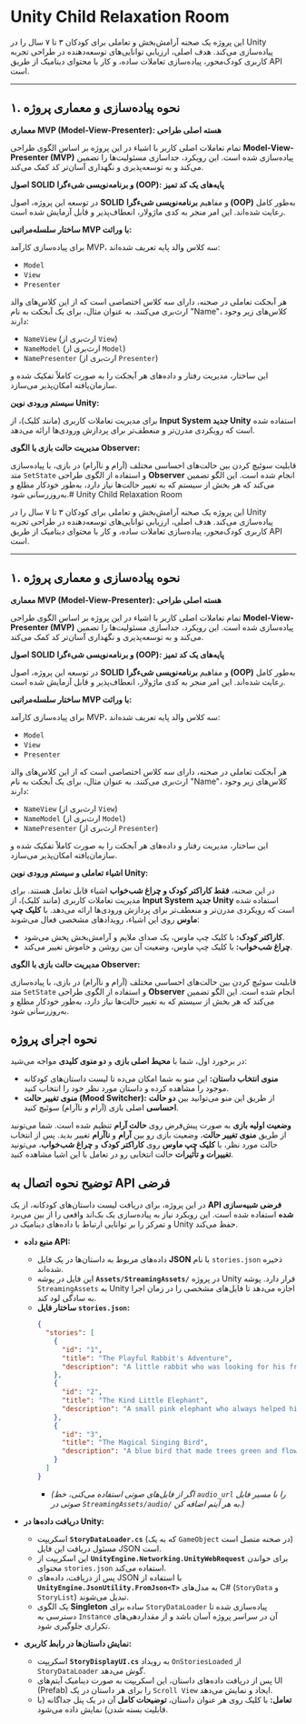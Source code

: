 # Unity Child Relaxation Room

این پروژه یک صحنه آرامش‌بخش و تعاملی برای کودکان ۳ تا ۷ سال را در Unity پیاده‌سازی می‌کند. هدف اصلی، ارزیابی توانایی‌های توسعه‌دهنده در طراحی تجربه کاربری کودک‌محور، پیاده‌سازی تعاملات ساده، و کار با محتوای دینامیک از طریق API است.

---

## ۱. نحوه پیاده‌سازی و معماری پروژه

**معماری MVP (Model-View-Presenter): هسته اصلی طراحی**

تمام تعاملات اصلی کاربر با اشیاء در این پروژه بر اساس الگوی طراحی **Model-View-Presenter (MVP)** پیاده‌سازی شده است. این رویکرد، جداسازی مسئولیت‌ها را تضمین می‌کند و به توسعه‌پذیری و نگهداری آسان‌تر کد کمک می‌کند.

**اصول SOLID و برنامه‌نویسی شیءگرا (OOP): پایه‌های یک کد تمیز**

در توسعه این پروژه، اصول **SOLID** و مفاهیم **برنامه‌نویسی شیءگرا (OOP)** به‌طور کامل رعایت شده‌اند. این امر منجر به کدی ماژولار، انعطاف‌پذیر و قابل آزمایش شده است.

**ساختار سلسله‌مراتبی MVP با وراثت:**

برای پیاده‌سازی کارآمد MVP، سه کلاس والد پایه تعریف شده‌اند:
* `Model`
* `View`
* `Presenter`

هر آبجکت تعاملی در صحنه، دارای سه کلاس اختصاصی است که از این کلاس‌های والد ارث‌بری می‌کنند. به عنوان مثال، برای یک آبجکت به نام "Name"، کلاس‌های زیر وجود دارند:
* `NameView` (ارث‌بری از `View`)
* `NameModel` (ارث‌بری از `Model`)
* `NamePresenter` (ارث‌بری از `Presenter`)

این ساختار، مدیریت رفتار و داده‌های هر آبجکت را به صورت کاملاً تفکیک شده و سازمان‌یافته امکان‌پذیر می‌سازد.

**سیستم ورودی نوین Unity:**

برای مدیریت تعاملات کاربری (مانند کلیک)، از **Input System جدید Unity** استفاده شده است که رویکردی مدرن‌تر و منعطف‌تر برای پردازش ورودی‌ها ارائه می‌دهد.

**مدیریت حالت بازی با الگوی Observer:**

قابلیت سوئیچ کردن بین حالت‌های احساسی مختلف (آرام و ناآرام) در بازی، با پیاده‌سازی متد `SetState` و استفاده از الگوی طراحی **Observer** انجام شده است. این الگو تضمین می‌کند که هر بخش از سیستم که به تغییر حالت‌ها نیاز دارد، به‌طور خودکار مطلع و به‌روزرسانی شود.# Unity Child Relaxation Room

این پروژه یک صحنه آرامش‌بخش و تعاملی برای کودکان ۳ تا ۷ سال را در Unity پیاده‌سازی می‌کند. هدف اصلی، ارزیابی توانایی‌های توسعه‌دهنده در طراحی تجربه کاربری کودک‌محور، پیاده‌سازی تعاملات ساده، و کار با محتوای دینامیک از طریق API است.

---

## ۱. نحوه پیاده‌سازی و معماری پروژه

**معماری MVP (Model-View-Presenter): هسته اصلی طراحی**

تمام تعاملات اصلی کاربر با اشیاء در این پروژه بر اساس الگوی طراحی **Model-View-Presenter (MVP)** پیاده‌سازی شده است. این رویکرد، جداسازی مسئولیت‌ها را تضمین می‌کند و به توسعه‌پذیری و نگهداری آسان‌تر کد کمک می‌کند.

**اصول SOLID و برنامه‌نویسی شیءگرا (OOP): پایه‌های یک کد تمیز**

در توسعه این پروژه، اصول **SOLID** و مفاهیم **برنامه‌نویسی شیءگرا (OOP)** به‌طور کامل رعایت شده‌اند. این امر منجر به کدی ماژولار، انعطاف‌پذیر و قابل آزمایش شده است.

**ساختار سلسله‌مراتبی MVP با وراثت:**

برای پیاده‌سازی کارآمد MVP، سه کلاس والد پایه تعریف شده‌اند:
* `Model`
* `View`
* `Presenter`

هر آبجکت تعاملی در صحنه، دارای سه کلاس اختصاصی است که از این کلاس‌های والد ارث‌بری می‌کنند. به عنوان مثال، برای یک آبجکت به نام "Name"، کلاس‌های زیر وجود دارند:
* `NameView` (ارث‌بری از `View`)
* `NameModel` (ارث‌بری از `Model`)
* `NamePresenter` (ارث‌بری از `Presenter`)

این ساختار، مدیریت رفتار و داده‌های هر آبجکت را به صورت کاملاً تفکیک شده و سازمان‌یافته امکان‌پذیر می‌سازد.

**اشیاء تعاملی و سیستم ورودی نوین Unity:**

در این صحنه، **فقط کاراکتر کودک و چراغ شب‌خواب** اشیاء قابل تعامل هستند. برای مدیریت تعاملات کاربری (مانند کلیک)، از **Input System جدید Unity** استفاده شده است که رویکردی مدرن‌تر و منعطف‌تر برای پردازش ورودی‌ها ارائه می‌دهد. با **کلیک چپ ماوس** روی این اشیاء، رویدادهای مشخصی فعال می‌شوند:
* **کاراکتر کودک:** با کلیک چپ ماوس، یک صدای ملایم و آرامش‌بخش پخش می‌شود.
* **چراغ شب‌خواب:** با کلیک چپ ماوس، وضعیت آن بین روشن و خاموش تغییر می‌کند.

**مدیریت حالت بازی با الگوی Observer:**

قابلیت سوئیچ کردن بین حالت‌های احساسی مختلف (آرام و ناآرام) در بازی، با پیاده‌سازی متد `SetState` و استفاده از الگوی طراحی **Observer** انجام شده است. این الگو تضمین می‌کند که هر بخش از سیستم که به تغییر حالت‌ها نیاز دارد، به‌طور خودکار مطلع و به‌روزرسانی شود.

## نحوه اجرای پروژه

در برخورد اول، شما با **محیط اصلی بازی** و **دو منوی کلیدی** مواجه می‌شید:

* **منوی انتخاب داستان:** این منو به شما امکان می‌ده تا لیست داستان‌های کودکانه موجود را مشاهده کرده و داستان مورد نظر خود را انتخاب کنید.
* **منوی تغییر حالت (Mood Switcher):** از طریق این منو می‌توانید بین **دو حالت احساسی** اصلی بازی (آرام و ناآرام) سوئیچ کنید.

**وضعیت اولیه بازی** به صورت پیش‌فرض روی **حالت آرام** تنظیم شده است. شما می‌تونید از طریق **منوی تغییر حالت**، وضعیت بازی رو بین **آرام** و **ناآرام** تغییر بدید. پس از انتخاب حالت مورد نظر، با **کلیک چپ ماوس** روی **کاراکتر کودک** و **چراغ شب‌خواب**، می‌تونید **تغییرات و تأثیرات** حالت انتخابی رو در تعامل با این اشیا مشاهده کنید.


## توضیح نحوه اتصال به API فرضی

در این پروژه، برای دریافت لیست داستان‌های کودکانه، از یک **API فرضی شبیه‌سازی شده** استفاده شده است. این رویکرد نیاز به پیاده‌سازی یک بک‌اند واقعی را از بین می‌برد و تمرکز را بر توانایی ارتباط با داده‌های دینامیک در Unity حفظ می‌کند.

* **منبع داده API:**
    * داده‌های مربوط به داستان‌ها در یک فایل **JSON** با نام `stories.json` ذخیره شده‌اند.
    * این فایل در پوشه **`Assets/StreamingAssets/`** در پروژه Unity قرار دارد. پوشه `StreamingAssets` به Unity اجازه می‌دهد تا فایل‌های مشخصی را در زمان اجرا به سادگی لود کند.
    * **ساختار فایل `stories.json`:**
        ```json
        {
          "stories": [
            {
              "id": "1",
              "title": "The Playful Rabbit's Adventure",
              "description": "A little rabbit who was looking for his friends in the forest and had many adventures."
            },
            {
              "id": "2",
              "title": "The Kind Little Elephant",
              "description": "A small pink elephant who always helped his friends in the jungle and had a big heart."
            },
            {
              "id": "3",
              "title": "The Magical Singing Bird",
              "description": "A blue bird that made trees green and flowers bloom with its song."
            }
          ]
        }
        ```
        * *(اگر از فایل‌های صوتی استفاده می‌کنی، خط `audio_url` را با مسیر فایل صوتی در `StreamingAssets/audio/` به هر آیتم اضافه کن.)*

* **دریافت داده‌ها در Unity:**
    * اسکریپت **`StoryDataLoader.cs`** (که به یک `GameObject` در صحنه متصل است) مسئول دریافت این فایل JSON است.
    * این اسکریپت از **`UnityEngine.Networking.UnityWebRequest`** برای خواندن محتوای `stories.json` استفاده می‌کند.
    * پس از دریافت، داده‌های JSON با استفاده از **`UnityEngine.JsonUtility.FromJson<T>`** به مدل‌های C# (`StoryData` و `StoryList`) تبدیل می‌شوند.
    * یک الگوی **Singleton** ساده برای `StoryDataLoader` پیاده‌سازی شده تا دسترسی به `Instance` آن در سراسر پروژه آسان باشد و از مقداردهی‌های تکراری جلوگیری شود.

* **نمایش داستان‌ها در رابط کاربری:**
    * اسکریپت **`StoryDisplayUI.cs`** به رویداد `OnStoriesLoaded` از `StoryDataLoader` گوش می‌دهد.
    * پس از دریافت داده‌های داستان، این اسکریپت به صورت دینامیک آیتم‌های UI (Prefab) را برای هر داستان در یک `Scroll View` ایجاد و نمایش می‌دهد.
    * **تعامل:** با کلیک روی هر عنوان داستان، **توضیحات کامل** آن در یک پنل جداگانه (با قابلیت بسته شدن) نمایش داده می‌شود.
